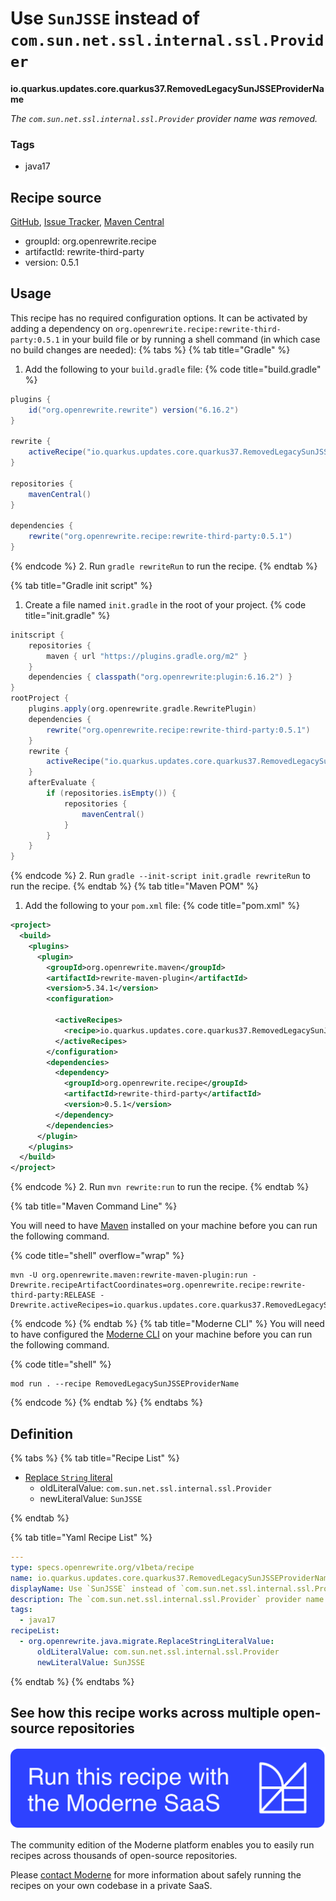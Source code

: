 # Use `SunJSSE` instead of `com.sun.net.ssl.internal.ssl.Provider`

**io.quarkus.updates.core.quarkus37.RemovedLegacySunJSSEProviderName**

_The `com.sun.net.ssl.internal.ssl.Provider` provider name was removed._

### Tags

* java17

## Recipe source

[GitHub](https://github.com/search?type=code&q=io.quarkus.updates.core.quarkus37.RemovedLegacySunJSSEProviderName), [Issue Tracker](https://github.com/openrewrite/rewrite-third-party/issues), [Maven Central](https://central.sonatype.com/artifact/org.openrewrite.recipe/rewrite-third-party/0.5.1/jar)

* groupId: org.openrewrite.recipe
* artifactId: rewrite-third-party
* version: 0.5.1


## Usage

This recipe has no required configuration options. It can be activated by adding a dependency on `org.openrewrite.recipe:rewrite-third-party:0.5.1` in your build file or by running a shell command (in which case no build changes are needed): 
{% tabs %}
{% tab title="Gradle" %}
1. Add the following to your `build.gradle` file:
{% code title="build.gradle" %}
```groovy
plugins {
    id("org.openrewrite.rewrite") version("6.16.2")
}

rewrite {
    activeRecipe("io.quarkus.updates.core.quarkus37.RemovedLegacySunJSSEProviderName")
}

repositories {
    mavenCentral()
}

dependencies {
    rewrite("org.openrewrite.recipe:rewrite-third-party:0.5.1")
}
```
{% endcode %}
2. Run `gradle rewriteRun` to run the recipe.
{% endtab %}

{% tab title="Gradle init script" %}
1. Create a file named `init.gradle` in the root of your project.
{% code title="init.gradle" %}
```groovy
initscript {
    repositories {
        maven { url "https://plugins.gradle.org/m2" }
    }
    dependencies { classpath("org.openrewrite:plugin:6.16.2") }
}
rootProject {
    plugins.apply(org.openrewrite.gradle.RewritePlugin)
    dependencies {
        rewrite("org.openrewrite.recipe:rewrite-third-party:0.5.1")
    }
    rewrite {
        activeRecipe("io.quarkus.updates.core.quarkus37.RemovedLegacySunJSSEProviderName")
    }
    afterEvaluate {
        if (repositories.isEmpty()) {
            repositories {
                mavenCentral()
            }
        }
    }
}
```
{% endcode %}
2. Run `gradle --init-script init.gradle rewriteRun` to run the recipe.
{% endtab %}
{% tab title="Maven POM" %}
1. Add the following to your `pom.xml` file:
{% code title="pom.xml" %}
```xml
<project>
  <build>
    <plugins>
      <plugin>
        <groupId>org.openrewrite.maven</groupId>
        <artifactId>rewrite-maven-plugin</artifactId>
        <version>5.34.1</version>
        <configuration>
          
          <activeRecipes>
            <recipe>io.quarkus.updates.core.quarkus37.RemovedLegacySunJSSEProviderName</recipe>
          </activeRecipes>
        </configuration>
        <dependencies>
          <dependency>
            <groupId>org.openrewrite.recipe</groupId>
            <artifactId>rewrite-third-party</artifactId>
            <version>0.5.1</version>
          </dependency>
        </dependencies>
      </plugin>
    </plugins>
  </build>
</project>
```
{% endcode %}
2. Run `mvn rewrite:run` to run the recipe.
{% endtab %}

{% tab title="Maven Command Line" %}

You will need to have [Maven](https://maven.apache.org/download.cgi) installed on your machine before you can run the following command.

{% code title="shell" overflow="wrap" %}
```shell
mvn -U org.openrewrite.maven:rewrite-maven-plugin:run -Drewrite.recipeArtifactCoordinates=org.openrewrite.recipe:rewrite-third-party:RELEASE -Drewrite.activeRecipes=io.quarkus.updates.core.quarkus37.RemovedLegacySunJSSEProviderName 
```
{% endcode %}
{% endtab %}
{% tab title="Moderne CLI" %}
You will need to have configured the [Moderne CLI](https://docs.moderne.io/moderne-cli/cli-intro) on your machine before you can run the following command.

{% code title="shell" %}
```shell
mod run . --recipe RemovedLegacySunJSSEProviderName
```
{% endcode %}
{% endtab %}
{% endtabs %}

## Definition

{% tabs %}
{% tab title="Recipe List" %}
* [Replace `String` literal](../../../../../java/migrate/replacestringliteralvalue.md)
  * oldLiteralValue: `com.sun.net.ssl.internal.ssl.Provider`
  * newLiteralValue: `SunJSSE`

{% endtab %}

{% tab title="Yaml Recipe List" %}
```yaml
---
type: specs.openrewrite.org/v1beta/recipe
name: io.quarkus.updates.core.quarkus37.RemovedLegacySunJSSEProviderName
displayName: Use `SunJSSE` instead of `com.sun.net.ssl.internal.ssl.Provider`
description: The `com.sun.net.ssl.internal.ssl.Provider` provider name was removed.
tags:
  - java17
recipeList:
  - org.openrewrite.java.migrate.ReplaceStringLiteralValue:
      oldLiteralValue: com.sun.net.ssl.internal.ssl.Provider
      newLiteralValue: SunJSSE

```
{% endtab %}
{% endtabs %}

## See how this recipe works across multiple open-source repositories

[![Moderne Link Image](/.gitbook/assets/ModerneRecipeButton.png)](https://app.moderne.io/recipes/io.quarkus.updates.core.quarkus37.RemovedLegacySunJSSEProviderName)

The community edition of the Moderne platform enables you to easily run recipes across thousands of open-source repositories.

Please [contact Moderne](https://moderne.io/product) for more information about safely running the recipes on your own codebase in a private SaaS.
